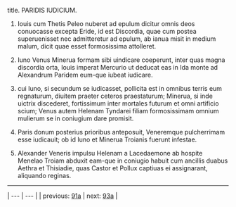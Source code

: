title. PARIDIS IUDICIUM.



1. Iouis cum Thetis Peleo nuberet ad epulum dicitur omnis deos conuocasse excepta Eride, id est Discordia, quae cum postea superuenisset nec admitteretur ad epulum, ab ianua misit in medium malum, dicit quae esset formosissima attolleret.



2. Iuno Venus Minerua formam sibi uindicare coeperunt, inter quas magna discordia orta, Iouis imperat Mercurio ut deducat eas in Ida monte ad Alexandrum Paridem eum-que iubeat iudicare.



3. cui Iuno, si secundum se iudicasset, pollicita est in omnibus terris eum regnaturum, diuitem praeter ceteros praestaturum; Minerua, si inde uictrix discederet, fortissimum inter mortales futurum et omni artificio scium; Venus autem Helenam Tyndarei filiam formosissimam omnium mulierum se in coniugium dare promisit.



4. Paris donum posterius prioribus anteposuit, Veneremque pulcherrimam esse iudicauit; ob id Iuno et Minerua Troianis fuerunt infestae.



5. Alexander Veneris impulsu Helenam a Lacedaemone ab hospite Menelao Troiam abduxit eam-que in coniugio habuit cum ancillis duabus Aethra et Thisiadie, quas Castor et Pollux captiuas ei assignarant, aliquando reginas.



---

| --- | --- |
| previous: [91a](../91a/) | next: [93a](../93a/) |